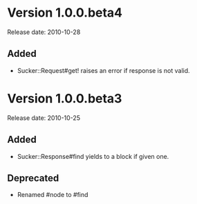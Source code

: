 Version 1.0.0.beta4
========

Release date: 2010-10-28

Added
-----

* Sucker::Request#get! raises an error if response is not valid.

Version 1.0.0.beta3
========

Release date: 2010-10-25

Added
-----

* Sucker::Response#find yields to a block if given one.

Deprecated
----------

* Renamed #node to #find
